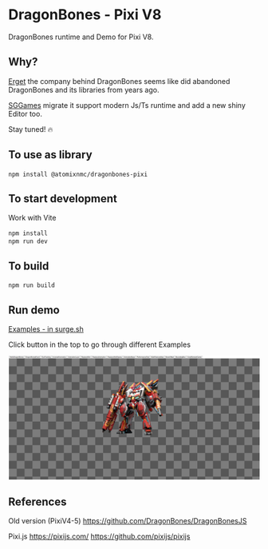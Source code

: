 # DragonBones - Pixi V8
DragonBones runtime and Demo for Pixi V8.

## Why?
[Erget](egret.com) the company behind DragonBones seems like did abandoned DragonBones and its libraries from years ago.

[SGGames](sggame.us) migrate it support modern Js/Ts runtime and add a new shiny Editor too. 

Stay tuned! 🔥

## To use as library
```
npm install @atomixnmc/dragonbones-pixi
```

## To start development
Work with Vite

```
npm install
npm run dev
```

## To build
```
npm run build
```

## Run demo
[Examples - in surge.sh](https://dragonbones-pixi-v8-demo.surge.sh)

Click button in the top to go through different Examples

![Screenshot](./public/screenshots/screenshot-01.png)

## References
Old version (PixiV4-5)
https://github.com/DragonBones/DragonBonesJS

Pixi.js
https://pixijs.com/
https://github.com/pixijs/pixijs
